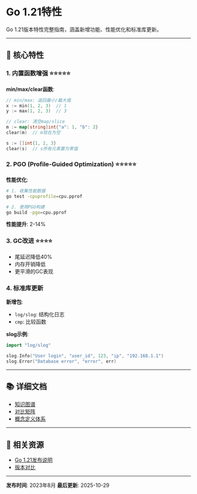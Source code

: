 # Go 1.21特性

Go 1.21版本特性完整指南，涵盖新增功能、性能优化和标准库更新。

---

## 🎯 核心特性

### 1. 内置函数增强 ⭐⭐⭐⭐⭐

**min/max/clear函数**:

```go
// min/max: 返回最小/最大值
x := min(1, 2, 3)  // 1
y := max(1, 2, 3)  // 3

// clear: 清空map/slice
m := map[string]int{"a": 1, "b": 2}
clear(m)  // m现在为空

s := []int{1, 2, 3}
clear(s)  // s所有元素置为零值
```

### 2. PGO (Profile-Guided Optimization) ⭐⭐⭐⭐⭐

**性能优化**:

```bash
# 1. 收集性能数据
go test -cpuprofile=cpu.pprof

# 2. 使用PGO构建
go build -pgo=cpu.pprof
```

**性能提升**: 2-14%

### 3. GC改进 ⭐⭐⭐⭐

- 尾延迟降低40%
- 内存开销降低
- 更平滑的GC表现

### 4. 标准库更新

**新增包**:

- `log/slog`: 结构化日志
- `cmp`: 比较函数

**slog示例**:

```go
import "log/slog"

slog.Info("User login", "user_id", 123, "ip", "192.168.1.1")
slog.Error("Database error", "error", err)
```

---

## 📚 详细文档

- [知识图谱](./00-知识图谱.md)
- [对比矩阵](./00-对比矩阵.md)
- [概念定义体系](./00-概念定义体系.md)

---

## 🔗 相关资源

- [Go 1.21发布说明](https://go.dev/doc/go1.21)
- [版本对比](../00-版本对比与选择指南.md)

---

**发布时间**: 2023年8月
**最后更新**: 2025-10-29
